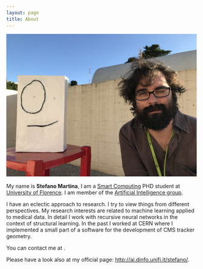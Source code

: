 ```yaml
---
layout: page
title: About
---
```


![Fancy photo](/assets/fancyPhoto.jpg)

My name is <b>Stefano Martina</b>, I am a
<a href="http://smartcomputing.unifi.it" target="_blank">Smart Computing</a> PHD student at
<a href="https://www.unifi.it" target="_blank">University of Florence</a>. I am member of the
<a href="http://ai.dinfo.unifi.it" target="_blank">Artificial Intelligence group</a>.

I have an eclectic approach to research. I try to view things from different perspectives. My research interests are related to machine learning applied to medical data. In detail I work with recursive neural networks in the context of structural learning. In the past I worked at CERN where I implemented a small part of a software for the development of CMS tracker geometry.

You can contact me at <script src="{{site.baseurl}}/assets/js/mail.js"></script> .

Please have a look also at my official page: <a href="http://ai.dinfo.unifi.it/stefano/" target="_blank">http://ai.dinfo.unifi.it/stefano/</a>.
